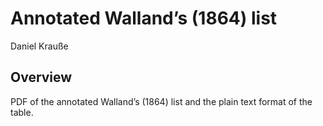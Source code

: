 Annotated Walland’s (1864) list
================
Daniel Krauße

<!-- README.md is generated from README.Rmd. Please edit that file -->

## Overview

<!-- badges: start -->
<!-- badges: end -->

PDF of the annotated Walland’s (1864) list and the plain text format of
the table.
